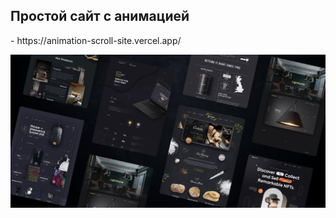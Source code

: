<h2 id="about-the-project"> Простой сайт с анимацией</h2> - <a>https://animation-scroll-site.vercel.app/</a>
<!-- О проекте -->

![Image alt](./img/preview.png)